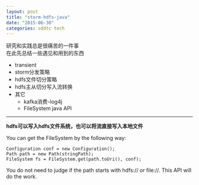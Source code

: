 ```yaml
---
layout: post
title: "storm-hdfs-java"
date: "2015-06-30"
categories: sddtc tech
---
```


研究和实践总是很痛苦的一件事  
在此先总结一些遇见和用到的东西  

- transient
- storm分发策略
- hdfs文件切分策略
- hdfs主从切分写入流转换
- 其它
  - kafka消费-log4j
  - FileSystem java API

***

**hdfs可以写入hdfs文件系统，也可以将流直接写入本地文件**

You can get the FileSystem by the following way:

```
Configuration conf = new Configuration();
Path path = new Path(stringPath);
FileSystem fs = FileSystem.get(path.toUri(), conf);

```

You do not need to judge if the path starts with hdfs:// or file://. This API will do the work.